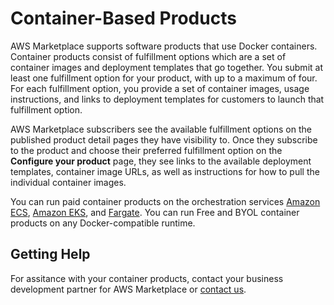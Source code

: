 # Container\-Based Products<a name="container-based-products"></a>

AWS Marketplace supports software products that use Docker containers\. Container products consist of fulfillment options which are a set of container images and deployment templates that go together\. You submit at least one fulfillment option for your product, with up to a maximum of four\. For each fulfillment option, you provide a set of container images, usage instructions, and links to deployment templates for customers to launch that fulfillment option\.

AWS Marketplace subscribers see the available fulfillment options on the published product detail pages they have visibility to\. Once they subscribe to the product and choose their preferred fulfillment option on the **Configure your product** page, they see links to the available deployment templates, container image URLs, as well as instructions for how to pull the individual container images\.

You can run paid container products on the orchestration services [Amazon ECS](https://docs.aws.amazon.com/AmazonECS/latest/developerguide/), [Amazon EKS](https://docs.aws.amazon.com/eks/latest/userguide/), and [Fargate](https://docs.aws.amazon.com/AmazonECS/latest/developerguide/AWS_Fargate.html)\. You can run Free and BYOL container products on any Docker\-compatible runtime\.

## Getting Help<a name="container-help"></a>

For assitance with your container products, contact your business development partner for AWS Marketplace or [contact us](https://aws.amazon.com/marketplace/management/contact-us/)\.